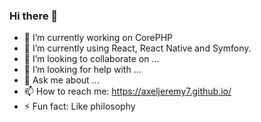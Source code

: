 ### Hi there 👋

- 🔭 I’m currently working on CorePHP
- 🌱 I’m currently using React, React Native and Symfony.
- 👯 I’m looking to collaborate on ...
- 🤔 I’m looking for help with ...
- 💬 Ask me about ...
- 📫 How to reach me: https://axeljeremy7.github.io/
- ⚡ Fun fact: Like philosophy
